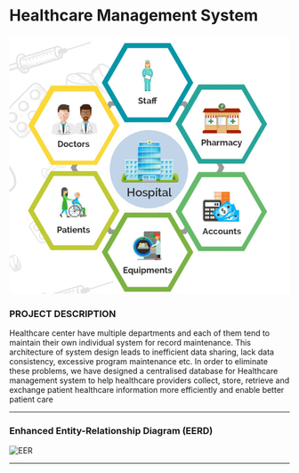 # Healthcare Management System
<img alt="insecure" src="https://github.com/v-abhishek/healthcare-management-system/blob/master/images/project-theme.png" />

### PROJECT DESCRIPTION

Healthcare center have multiple departments and each of them tend to maintain their own individual system for record maintenance. This architecture of system design leads to inefficient data sharing, lack data consistency, excessive program maintenance etc.
In order to eliminate these problems, we have designed a centralised database for Healthcare management system to help healthcare providers collect, store, retrieve and exchange patient healthcare information more efficiently and enable better patient care


---

### Enhanced Entity-Relationship Diagram (EERD)

<img alt="EER" src="https://github.com/v-abhishek/code-for-cause/blob/master/images/EER.png" />

---
